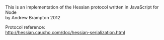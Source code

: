This is an implementation of the Hessian protocol written in JavaScript for Node  
by Andrew Brampton 2012

Protocol reference:  
http://hessian.caucho.com/doc/hessian-serialization.html
